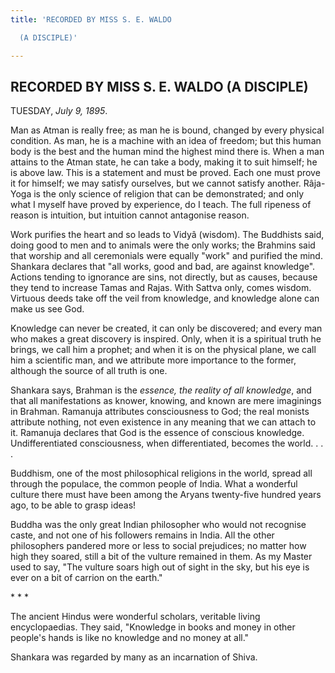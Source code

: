 ```yaml
---
title: 'RECORDED BY MISS S. E. WALDO

  (A DISCIPLE)'

---
```





  

## RECORDED BY MISS S. E. WALDO (A DISCIPLE)

TUESDAY, *July 9, 1895*.

Man as Atman is really free; as man he is bound, changed by every
physical condition. As man, he is a machine with an idea of freedom; but
this human body is the best and the human mind the highest mind there
is. When a man attains to the Atman state, he can take a body, making it
to suit himself; he is above law. This is a statement and must be
proved. Each one must prove it for himself; we may satisfy ourselves,
but we cannot satisfy another. Râja-Yoga is the only science of religion
that can be demonstrated; and only what I myself have proved by
experience, do I teach. The full ripeness of reason is intuition, but
intuition cannot antagonise reason.

Work purifies the heart and so leads to Vidyâ (wisdom). The Buddhists
said, doing good to men and to animals were the only works; the Brahmins
said that worship and all ceremonials were equally "work" and purified
the mind. Shankara declares that "all works, good and bad, are against
knowledge". Actions tending to ignorance are sins, not directly, but as
causes, because they tend to increase Tamas and Rajas. With Sattva only,
comes wisdom. Virtuous deeds take off the veil from knowledge, and
knowledge alone can make us see God.

Knowledge can never be created, it can only be discovered; and every man
who makes a great discovery is inspired. Only, when it is a spiritual
truth he brings, we call him a prophet; and when it is on the physical
plane, we call him a scientific man, and we attribute more importance to
the former, although the source of all truth is one.

Shankara says, Brahman is the *essence, the reality of all knowledge*,
and that all manifestations as knower, knowing, and known are mere
imaginings in Brahman. Ramanuja attributes consciousness to God; the
real monists attribute nothing, not even existence in any meaning that
we can attach to it. Ramanuja declares that God is the essence of
conscious knowledge. Undifferentiated consciousness, when
differentiated, becomes the world. . . .

Buddhism, one of the most philosophical religions in the world, spread
all through the populace, the common people of India. What a wonderful
culture there must have been among the Aryans twenty-five hundred years
ago, to be able to grasp ideas!

Buddha was the only great Indian philosopher who would not recognise
caste, and not one of his followers remains in India. All the other
philosophers pandered more or less to social prejudices; no matter how
high they soared, still a bit of the vulture remained in them. As my
Master used to say, "The vulture soars high out of sight in the sky, but
his eye is ever on a bit of carrion on the earth."

\*    \*    \*

The ancient Hindus were wonderful scholars, veritable living
encyclopaedias. They said, "Knowledge in books and money in other
people's hands is like no knowledge and no money at all."

Shankara was regarded by many as an incarnation of Shiva.


